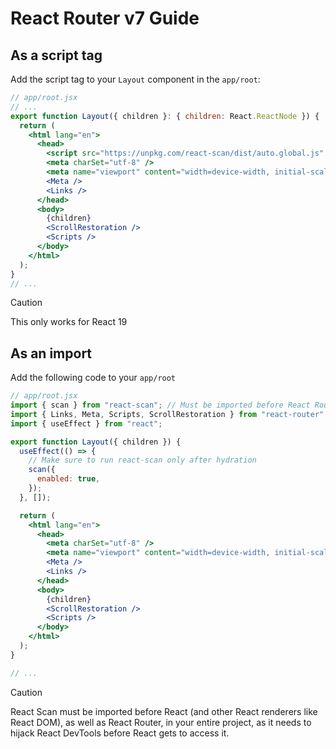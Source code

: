 # React Router v7 Guide

## As a script tag

Add the script tag to your `Layout` component in the `app/root`:

```jsx
// app/root.jsx
// ...
export function Layout({ children }: { children: React.ReactNode }) {
  return (
    <html lang="en">
      <head>
        <script src="https://unpkg.com/react-scan/dist/auto.global.js" />
        <meta charSet="utf-8" />
        <meta name="viewport" content="width=device-width, initial-scale=1" />
        <Meta />
        <Links />
      </head>
      <body>
        {children}
        <ScrollRestoration />
        <Scripts />
      </body>
    </html>
  );
}
// ...
```

> [!CAUTION]
> This only works for React 19

## As an import

Add the following code to your `app/root`

```jsx
// app/root.jsx
import { scan } from "react-scan"; // Must be imported before React Router
import { Links, Meta, Scripts, ScrollRestoration } from "react-router";
import { useEffect } from "react";

export function Layout({ children }) {
  useEffect(() => {
    // Make sure to run react-scan only after hydration
    scan({
      enabled: true,
    });
  }, []);

  return (
    <html lang="en">
      <head>
        <meta charSet="utf-8" />
        <meta name="viewport" content="width=device-width, initial-scale=1" />
        <Meta />
        <Links />
      </head>
      <body>
        {children}
        <ScrollRestoration />
        <Scripts />
      </body>
    </html>
  );
}

// ...
```

> [!CAUTION]
> React Scan must be imported before React (and other React renderers like React DOM), as well as React Router, in your entire project, as it needs to hijack React DevTools before React gets to access it.
